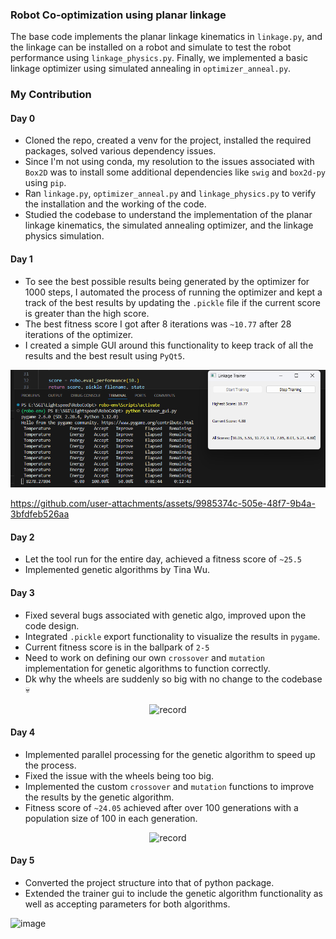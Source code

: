 ### Robot Co-optimization using planar linkage
The base code implements the planar linkage kinematics in `linkage.py`, and the linkage can be installed on a robot and simulate to test the robot performance using `linkage_physics.py`.  Finally, we implemented a basic linkage optimizer using simulated annealing in `optimizer_anneal.py`.

### My Contribution

#### Day 0
- Cloned the repo, created a venv for the project, installed the required packages, solved various dependency issues.
- Since I'm not using conda, my resolution to the issues associated with `Box2D` was to install some additional dependencies like `swig` and `box2d-py` using `pip`.
- Ran `linkage.py`, `optimizer_anneal.py` and `linkage_physics.py` to verify the installation and the working of the code.
- Studied the codebase to understand the implementation of the planar linkage kinematics, the simulated annealing optimizer, and the linkage physics simulation.

#### Day 1
- To see the best possible results being generated by the optimizer for 1000 steps, I  automated the process of running the optimizer and kept a track of the best results by updating the `.pickle` file if the current score is greater than the high score.
- The best fitness score I got after 8 iterations was `~10.77` after 28 iterations of the optimizer.
- I created a simple GUI around this functionality to keep track of all the results and the best result using `PyQt5`.

![Day 1 Output](/misc/day1_out.png)  

https://github.com/user-attachments/assets/9985374c-505e-48f7-9b4a-3bfdfeb526aa

#### Day 2
- Let the tool run for the entire day, achieved a fitness score of `~25.5`
- Implemented genetic algorithms by Tina Wu.

#### Day 3
- Fixed several bugs associated with genetic algo, improved upon the code design.
- Integrated `.pickle` export functionality to visualize the results in `pygame`.
- Current fitness score is in the ballpark of `2-5`
- Need to work on defining our own `crossover` and `mutation` implementation for genetic algorithms to function correctly.
- Dk why the wheels are suddenly so big with no change to the codebase 💀

<p align="center">
  <img src="https://github.com/user-attachments/assets/ebd2197b-2055-4b4a-b5cd-c93a0d1dc76e" alt="record">
</p>

#### Day 4
- Implemented parallel processing for the genetic algorithm to speed up the process.
- Fixed the issue with the wheels being too big.
- Implemented the custom `crossover` and `mutation` functions to improve the results by the genetic algorithm.
- Fitness score of `~24.05` achieved after over 100 generations with a population size of 100 in each generation.

<p align="center">
  <img src="https://github.com/user-attachments/assets/30ede664-16e4-45f1-bad2-3a47cdbfc204" alt="record">
</p>

#### Day 5
- Converted the project structure into that of python package.
- Extended the trainer gui to include the genetic algorithm functionality as well as accepting parameters for both algorithms.

<img width="411" alt="image" src="https://github.com/user-attachments/assets/b2cc8722-350b-4bc7-849a-2a3558e9778b">


